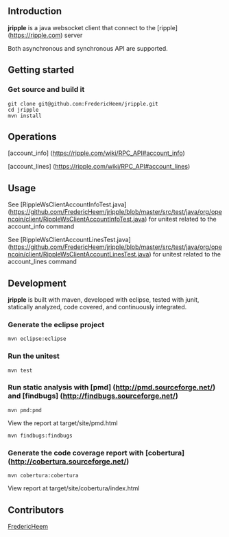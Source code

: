 ## Introduction
**jripple** is a java websocket client that connect to the [ripple] (https://ripple.com) server 

Both asynchronous and synchronous API are supported.

## Getting started
	
### Get source and build it

    git clone git@github.com:FredericHeem/jripple.git
	cd jripple
	mvn install	

## Operations

[account_info] (https://ripple.com/wiki/RPC_API#account_info)
    
[account_lines] (https://ripple.com/wiki/RPC_API#account_lines)

## Usage
	
See [RippleWsClientAccountInfoTest.java] (https://github.com/FredericHeem/jripple/blob/master/src/test/java/org/opencoin/client/RippleWsClientAccountInfoTest.java) for unitest related to the account_info command
	
See [RippleWsClientAccountLinesTest.java] (https://github.com/FredericHeem/jripple/blob/master/src/test/java/org/opencoin/client/RippleWsClientAccountLinesTest.java) for unitest related to the account_lines command
	           
## Development

**jripple** is built with maven, developed with eclipse, tested with junit, statically analyzed, code covered, and continuously integrated.
    
### Generate the eclipse project

    mvn eclipse:eclipse

### Run the unitest

    mvn test

### Run static analysis with [pmd] (http://pmd.sourceforge.net/) and [findbugs] (http://findbugs.sourceforge.net/)

    mvn pmd:pmd   
     
View the report at target/site/pmd.html

    mvn findbugs:findbugs

### Generate the code coverage report with [cobertura] (http://cobertura.sourceforge.net/)

    mvn cobertura:cobertura
    
View report at target/site/cobertura/index.html 
	                                                         
## Contributors

[FredericHeem](https://github.com/FredericHeem)



	

	
	






